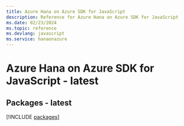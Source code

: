 ```yaml
---
title: Azure Hana on Azure SDK for JavaScript
description: Reference for Azure Hana on Azure SDK for JavaScript
ms.date: 02/23/2024
ms.topic: reference
ms.devlang: javascript
ms.service: hanaonazure
---
```

# Azure Hana on Azure SDK for JavaScript - latest
## Packages - latest
[!INCLUDE [packages](hana-on-azure-index.md)]